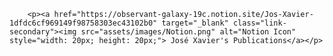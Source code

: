         <p><a href="https://observant-galaxy-19c.notion.site/Jos-Xavier-1dfdc6cf969149f98758303ec43102b0" target="_blank" class="link-secondary"><img src="assets/images/Notion.png" alt="Notion Icon" style="width: 20px; height: 20px;"> José Xavier's Publications</a></p>

